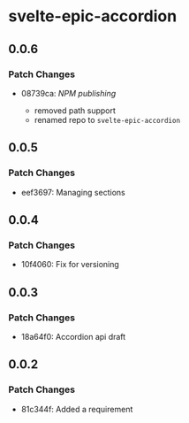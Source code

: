 # svelte-epic-accordion

## 0.0.6

### Patch Changes

- 08739ca: _NPM publishing_

  - removed path support
  - renamed repo to `svelte-epic-accordion`

## 0.0.5

### Patch Changes

- eef3697: Managing sections

## 0.0.4

### Patch Changes

- 10f4060: Fix for versioning

## 0.0.3

### Patch Changes

- 18a64f0: Accordion api draft

## 0.0.2

### Patch Changes

- 81c344f: Added a requirement
